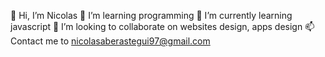👋 Hi, I’m Nicolas
👀 I’m learning programming
🌱 I’m currently learning javascript
💞️ I’m looking to collaborate on websites design, apps design
📫 Contact me to nicolasaberastegui97@gmail.com

